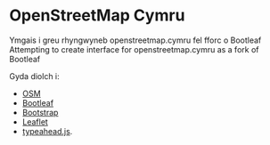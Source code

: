 OpenStreetMap Cymru
========

Ymgais i greu rhyngwyneb openstreetmap.cymru fel fforc o Bootleaf
Attempting to create interface for openstreetmap.cymru as a fork of Bootleaf


Gyda diolch i:
* [OSM](http://osm.org)
* [Bootleaf](http://bmcbride.github.io/bootleaf/)
* [Bootstrap](http://getbootstrap.com/)
* [Leaflet](http://leafletjs.com/)
* [typeahead.js](http://twitter.github.io/typeahead.js/).


